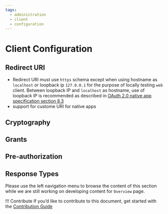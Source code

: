 ```yaml
---
tags:
  - administration
  - client
  - configuration
---
```


# Client Configuration

## Redirect URI

- Redirect URI must use `https` schema except when using hostname as `localhost` or loopback ip `127.0.0.1` for the purpose of locally testing `web` client. Between loopback IP and `localhost` as hostname, use of loopback IP is recommended as described in [OAuth 2.0 native app specification section 8.3](https://www.rfc-editor.org/rfc/rfc8252#section-8.3)
-  support for custome URI for native apps

## Cryptography 

## Grants

## Pre-authorization

## Response Types



Please use the left navigation menu to browse the content of this section while we are still working on developing content for `Overview` page.

!!! Contribute
If you’d like to contribute to this document, get started with the [Contribution Guide](https://docs.jans.io/head/CONTRIBUTING/#contributing-to-the-documentation)